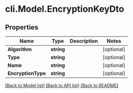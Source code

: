# cli.Model.EncryptionKeyDto

## Properties

Name | Type | Description | Notes
------------ | ------------- | ------------- | -------------
**Algorithm** | **string** |  | [optional] 
**Type** | **string** |  | [optional] 
**Name** | **string** |  | [optional] 
**EncryptionType** | **string** |  | [optional] 

[[Back to Model list]](../README.md#documentation-for-models) [[Back to API list]](../README.md#documentation-for-api-endpoints) [[Back to README]](../README.md)

